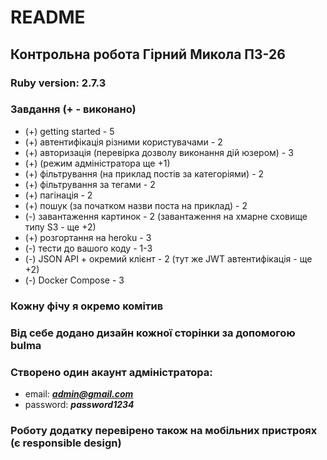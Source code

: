 # README
## Контрольна робота Гірний Микола ПЗ-26

### Ruby version: 2.7.3

### Завдання (+ - виконано)
- (+) getting started - 5
- (+) автентифікація різними користувачами - 2
- (+) авторизація (перевірка дозволу виконання дій юзером) - 3 
- (+) (режим адміністратора ще +1)
- (+) фільтрування (на приклад постів за категоріями) - 2
- (+) фільтрування за тегами - 2
- (+) пагінація - 2
- (+) пошук (за початком назви поста на приклад) - 2
- (-) завантаження картинок - 2 (завантаження на хмарне сховище типу S3 - ще +2)
- (+) розгортання на heroku - 3
- (-) тести до вашого коду - 1-3
- (-) JSON API + окремий клієнт - 2 (тут же JWT автентифікація - ще +2)
- (-) Docker Compose - 3

### Кожну фічу я окремо комітив
### Від себе додано дизайн кожної сторінки за допомогою bulma
### Створено один акаунт адміністратора:
- email: ***admin@gmail.com***
- password: ***password1234***

### Роботу додатку перевірено також на мобільних пристроях (є responsible design)